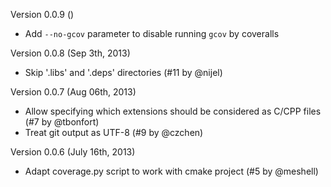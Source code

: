 Version 0.0.9 ()
  * Add `--no-gcov` parameter to disable running `gcov` by coveralls

Version 0.0.8 (Sep 3th, 2013)
  * Skip '.libs' and '.deps' directories (#11 by @nijel)

Version 0.0.7 (Aug 06th, 2013)
  * Allow specifying which extensions should be considered as C/CPP files (#7 by @tbonfort)
  * Treat git output as UTF-8 (#9 by @czchen)

Version 0.0.6 (July 16th, 2013)
  * Adapt coverage.py script to work with cmake project (#5 by @meshell)
